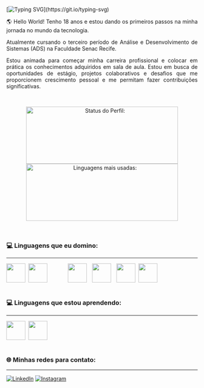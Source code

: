 
[![Typing SVG](https://readme-typing-svg.demolab.com?font=Fira+Code&pause=1000&color=00BAb4&random=false&width=600&height=40&lines=Olá!+Meu+Nome+é+Gabriela+Pires!;Eu+sou+uma+programadora+iniciante!)](https://git.io/typing-svg)

<p align="justify">🌎 Hello World! Tenho 18 anos e estou dando os primeiros passos na minha jornada no mundo da tecnologia.</p>

<p align="justify">Atualmente cursando o terceiro período de Análise e Desenvolvimento de Sistemas (ADS) na Faculdade Senac Recife.</p>

<p align="justify">Estou animada para começar minha carreira profissional e colocar em prática os conhecimentos adquiridos em sala de aula. Estou em busca de oportunidades de estágio, projetos colaborativos e desafios que me proporcionem crescimento pessoal e me permitam fazer contribuições significativas.</p>

<br>

<p align="center">
<img width="400px" height="150em" src="https://github-readme-stats.vercel.app/api?username=GabrielaPires&show_icons=true&theme=white" alt="Status do Perfil:"/>
<img width="400px" height="150em" src="https://github-readme-stats.vercel.app/api/top-langs/?username=Gabipsn11&layout=compact&theme=white" alt="Linguagens mais usadas:"/>
</p>

<br>

### 💻 Linguagens que eu domino:

<hr>

<img src="https://cdn.jsdelivr.net/gh/devicons/devicon/icons/javascript/javascript-original.svg" width="50px"/>&nbsp;
<img src="https://cdn.jsdelivr.net/gh/devicons/devicon/icons/html5/html5-original.svg" width="50px" style="margin-right:50px;" />
<img src="https://cdn.jsdelivr.net/gh/devicons/devicon/icons/css3/css3-original.svg" width="50px" style="margin-right: 10px;" />
<img src="https://cdn.jsdelivr.net/gh/devicons/devicon/icons/mysql/mysql-original-wordmark.svg" width="50px" style="margin-right: 10px;" />
<img src="https://cdn.jsdelivr.net/gh/devicons/devicon/icons/python/python-original-wordmark.svg" width="50px"/>&nbsp;
<img src="https://cdn.jsdelivr.net/gh/devicons/devicon/icons/git/git-original-wordmark.svg" width="50px"/>&nbsp;


#

### 💻 Linguagens que estou aprendendo:

<hr>

<img src="https://cdn.jsdelivr.net/gh/devicons/devicon/icons/nodejs/nodejs-original.svg" width="50px"/>&nbsp;
<img src="https://cdn.jsdelivr.net/gh/devicons/devicon/icons/mongodb/mongodb-original.svg" width="50px" style="margin-right: 10px;" />

#

### 🌐 Minhas redes para contato:

<hr>

[![LinkedIn](https://img.shields.io/badge/LinkedIn-0077B5?style=for-the-badge&logo=linkedin&logoColor=white)](https://www.linkedin.com/in/gabriela-pires-7787b6279/) [![Instagram](https://img.shields.io/badge/Instagram-E4405F?style=for-the-badge&logo=instagram&logoColor=white)](https://www.instagram.com/gabrielap11res/)
